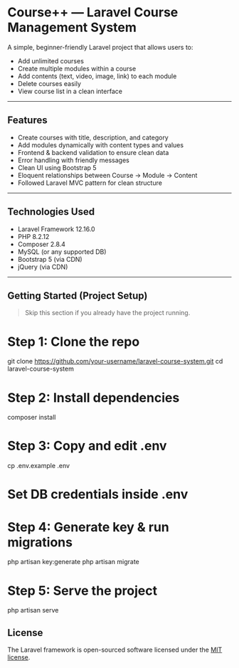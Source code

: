 # Course++ — Laravel Course Management System

A simple, beginner-friendly Laravel project that allows users to:
- Add unlimited courses
- Create multiple modules within a course
- Add contents (text, video, image, link) to each module
- Delete courses easily
- View course list in a clean interface

---

## Features

- Create courses with title, description, and category
- Add modules dynamically with content types and values
- Frontend & backend validation to ensure clean data
- Error handling with friendly messages
- Clean UI using Bootstrap 5
- Eloquent relationships between Course → Module → Content
- Followed Laravel MVC pattern for clean structure

---

## Technologies Used

- Laravel Framework 12.16.0
- PHP 8.2.12
- Composer 2.8.4
- MySQL (or any supported DB)
- Bootstrap 5 (via CDN)
- jQuery (via CDN)

---

## Getting Started (Project Setup)

> Skip this section if you already have the project running.


# Step 1: Clone the repo
git clone https://github.com/your-username/laravel-course-system.git
cd laravel-course-system

# Step 2: Install dependencies
composer install

# Step 3: Copy and edit .env
cp .env.example .env
# Set DB credentials inside .env

# Step 4: Generate key & run migrations
php artisan key:generate
php artisan migrate

# Step 5: Serve the project
php artisan serve


## License

The Laravel framework is open-sourced software licensed under the [MIT license](https://opensource.org/licenses/MIT).
